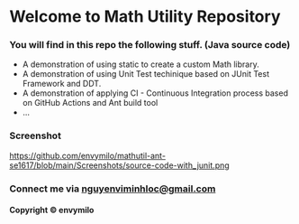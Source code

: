 # Welcome to Math Utility Repository
### You will find in this repo the following stuff. (Java source code)

* A demonstration of using static to create a custom Math library.
* A demonstration of using Unit Test techinique based on JUnit Test Framework and DDT.
* A demonstration of applying CI - Continuous Integration process based on GitHub Actions and Ant build tool
* ...

### Screenshot
https://github.com/envymilo/mathutil-ant-se1617/blob/main/Screenshots/source-code-with_junit.png


### Connect me via nguyenviminhloc@gmail.com
#### Copyright &#169; envymilo